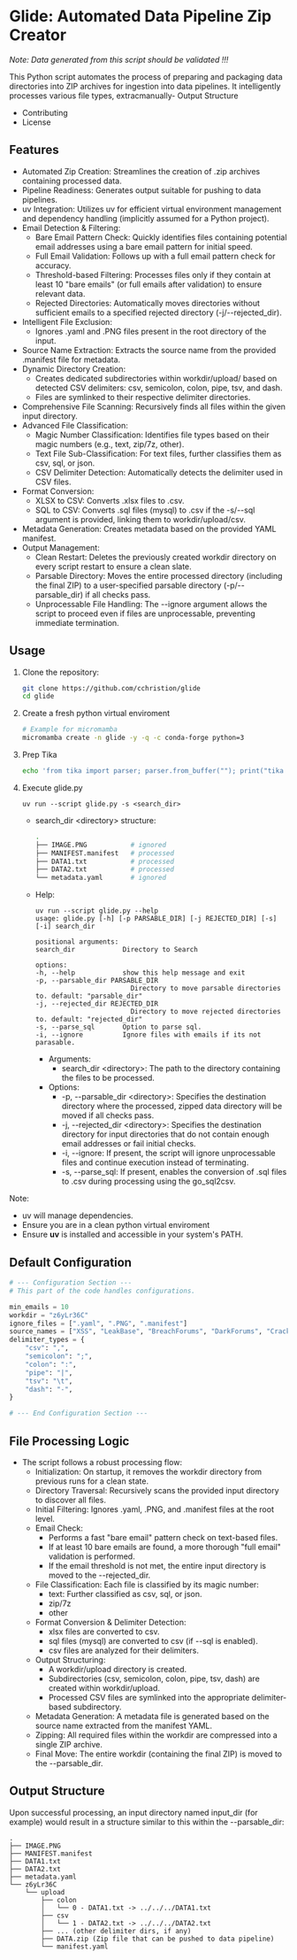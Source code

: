 # Glide: Automated Data Pipeline Zip Creator

*Note: Data generated from this script should be validated !!!*

This Python script automates the process of preparing and packaging data directories into ZIP archives for ingestion into data pipelines. It intelligently processes various file types, extracmanually- Output Structure
- Contributing
- License

## Features

- Automated Zip Creation: Streamlines the creation of .zip archives containing processed data.
- Pipeline Readiness: Generates output suitable for pushing to data pipelines.
- uv Integration: Utilizes uv for efficient virtual environment management and dependency handling (implicitly assumed for a Python project).
- Email Detection & Filtering:
    - Bare Email Pattern Check: Quickly identifies files containing potential email addresses using a bare email pattern for initial speed.
    - Full Email Validation: Follows up with a full email pattern check for accuracy.
    - Threshold-based Filtering: Processes files only if they contain at least 10 "bare emails" (or full emails after validation) to ensure relevant data.
    - Rejected Directories: Automatically moves directories without sufficient emails to a specified rejected directory (-j/--rejected_dir).
- Intelligent File Exclusion:
    - Ignores .yaml and .PNG files present in the root directory of the input.
- Source Name Extraction: Extracts the source name from the provided .manifest file for metadata.
- Dynamic Directory Creation:
    - Creates dedicated subdirectories within workdir/upload/ based on detected CSV delimiters: csv, semicolon, colon, pipe, tsv, and dash.
    - Files are symlinked to their respective delimiter directories.
- Comprehensive File Scanning: Recursively finds all files within the given input directory.
- Advanced File Classification:
    - Magic Number Classification: Identifies file types based on their magic numbers (e.g., text, zip/7z, other).
    - Text File Sub-Classification: For text files, further classifies them as csv, sql, or json.
    - CSV Delimiter Detection: Automatically detects the delimiter used in CSV files.
- Format Conversion:
    - XLSX to CSV: Converts .xlsx files to .csv.
    - SQL to CSV: Converts .sql files (mysql) to .csv if the -s/--sql argument is provided, linking them to workdir/upload/csv.
- Metadata Generation: Creates metadata based on the provided YAML manifest.
- Output Management:
    - Clean Restart: Deletes the previously created workdir directory on every script restart to ensure a clean slate.
    - Parsable Directory: Moves the entire processed directory (including the final ZIP) to a user-specified parsable directory (-p/--parsable_dir) if all checks pass.
    - Unprocessable File Handling: The --ignore argument allows the script to proceed even if files are unprocessable, preventing immediate termination.

## Usage

1. Clone the repository:
    ```bash
    git clone https://github.com/cchristion/glide
    cd glide
    ```
2. Create a fresh python virtual enviroment
    ```bash
    # Example for micromamba
    micromamba create -n glide -y -q -c conda-forge python=3
    ```
3. Prep Tika
    ```bash
    echo 'from tika import parser; parser.from_buffer(""); print("tika is runing")' | uv run --with tika -
    ```
4. Execute glide.py
    ```
    uv run --script glide.py -s <search_dir>
    ```
    - search_dir \<directory> structure:
        ```bash
        .
        ├── IMAGE.PNG           # ignored
        ├── MANIFEST.manifest   # processed
        ├── DATA1.txt           # processed
        ├── DATA2.txt           # processed
        └── metadata.yaml       # ignored
        ```
    - Help:
        ```
        uv run --script glide.py --help 
        usage: glide.py [-h] [-p PARSABLE_DIR] [-j REJECTED_DIR] [-s] [-i] search_dir

        positional arguments:
        search_dir            Directory to Search

        options:
        -h, --help            show this help message and exit
        -p, --parsable_dir PARSABLE_DIR
                                Directory to move parsable directories to. default: "parsable_dir"
        -j, --rejected_dir REJECTED_DIR
                                Directory to move rejected directories to. default: "rejected_dir"
        -s, --parse_sql       Option to parse sql.
        -i, --ignore          Ignore files with emails if its not parasable.
        ```
        - Arguments:
            - search_dir \<directory>: The path to the directory containing the files to be processed.
        - Options:
            - -p, --parsable_dir \<directory>: Specifies the destination directory where the processed, zipped data directory will be moved if all checks pass.
            - -j, --rejected_dir \<directory>: Specifies the destination directory for input directories that do not contain enough email addresses or fail initial checks.
            - -i, --ignore: If present, the script will ignore unprocessable files and continue execution instead of terminating.
            - -s, --parse_sql: If present, enables the conversion of .sql files to .csv during processing using the go_sql2csv.

Note:
- uv will manage dependencies.
- Ensure you are in a clean python virtual enviroment
- Ensure **uv** is installed and accessible in your system's PATH.

## Default Configuration

```python
# --- Configuration Section ---
# This part of the code handles configurations.

min_emails = 10
workdir = "z6yLr36C"
ignore_files = [".yaml", ".PNG", ".manifest"]
source_names = ["XSS", "LeakBase", "BreachForums", "DarkForums", "Cracked"]
delimiter_types = {
    "csv": ",",
    "semicolon": ";",
    "colon": ":",
    "pipe": "|",
    "tsv": "\t",
    "dash": "-",
}

# --- End Configuration Section ---
```

## File Processing Logic
- The script follows a robust processing flow:
    - Initialization: On startup, it removes the workdir directory from previous runs for a clean state.
    - Directory Traversal: Recursively scans the provided input directory to discover all files.
    - Initial Filtering: Ignores .yaml, .PNG, and .manifest files at the root level.
    - Email Check:
        - Performs a fast "bare email" pattern check on text-based files.
        - If at least 10 bare emails are found, a more thorough "full email" validation is performed.
        - If the email threshold is not met, the entire input directory is moved to the --rejected_dir.
    - File Classification: Each file is classified by its magic number:
        - text: Further classified as csv, sql, or json.
        - zip/7z
        - other
    - Format Conversion & Delimiter Detection:
        - xlsx files are converted to csv.
        - sql files (mysql) are converted to csv (if --sql is enabled).
        - csv files are analyzed for their delimiters.
    - Output Structuring:
        - A workdir/upload directory is created.
        - Subdirectories (csv, semicolon, colon, pipe, tsv, dash) are created within workdir/upload.
        - Processed CSV files are symlinked into the appropriate delimiter-based subdirectory.
    - Metadata Generation: A metadata file is generated based on the source name extracted from the manifest YAML.
    - Zipping: All required files within the workdir are compressed into a single ZIP archive.
    - Final Move: The entire workdir (containing the final ZIP) is moved to the --parsable_dir.
    
## Output Structure
Upon successful processing, an input directory named input_dir (for example) would result in a structure similar to this within the --parsable_dir:
```
.
├── IMAGE.PNG
├── MANIFEST.manifest
├── DATA1.txt
├── DATA2.txt
├── metadata.yaml
└── z6yLr36C
    └── upload
        ├── colon
        │   └── 0 - DATA1.txt -> ../../../DATA1.txt
        ├── csv
        │   └── 1 - DATA2.txt -> ../../../DATA2.txt
        ├── ... (other delimiter dirs, if any)
        ├── DATA.zip (Zip file that can be pushed to data pipeline)
        └── manifest.yaml
```
